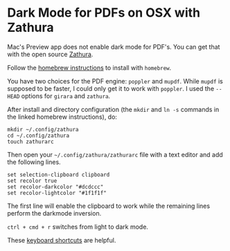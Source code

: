 # Dark Mode for PDFs on OSX with Zathura

Mac's Preview app does not enable dark mode for PDF's. You can get that with the open source [Zathura](https://git.pwmt.org/pwmt/zathura).

Follow the [homebrew instructions](https://github.com/zegervdv/homebrew-zathura) to install with `homebrew`. 

You have two choices for the PDF engine: `poppler` and `mupdf`. While `mupdf` is supposed to be faster, I could only get it to work with `poppler`. I used the `--HEAD` options for `girara` and `zathura`.

After install and directory configuration (the `mkdir` and `ln -s` commands in the linked homebrew instructions), do:

```
mkdir ~/.config/zathura
cd ~/.config/zathura
touch zathurarc
```

Then open your `~/.config/zathura/zathurarc` file with a text editor and add the following lines.

```
set selection-clipboard clipboard
set recolor true
set recolor-darkcolor "#dcdccc"
set recolor-lightcolor "#1f1f1f"
```

The first line will enable the clipboard to work while the remaining lines perform the darkmode inversion.

`ctrl + cmd + r` switches from light to dark mode.

These [keyboard shortcuts](https://defkey.com/zathura-shortcuts) are helpful.

